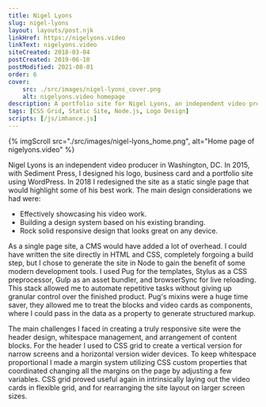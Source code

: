 ```yaml
---
title: Nigel Lyons
slug: nigel-lyons
layout: layouts/post.njk
linkHref: https://nigelyons.video
linkText: nigelyons.video
siteCreated: 2018-03-04
postCreated: 2019-06-10
postModified: 2021-08-01
order: 6
cover:
    src: ./src/images/nigel-lyons_cover.png
    alt: nigelyons.video homepage
description: A portfolio site for Nigel Lyons, an independent video producer in Washington, DC.
tags: [CSS Grid, Static Site, Node.js, Logo Design]
scripts: [/js/imhance.js]
---
```

{% imgScroll src="./src/images/nigel-lyons_home.png", alt="Home page of nigelyons.video" %}

Nigel Lyons is an independent video producer in Washington, DC. In 2015, with Sediment Press, I designed his logo, business card and a portfolio site using WordPress. In 2018 I redesigned the site as a static single page that would highlight some of his best work. The main design considerations we had were: 

 - Effectively showcasing his video work.
 - Building a design system based on his existing branding.
 - Rock solid responsive design that looks great on any device.

As a single page site, a CMS would have added a lot of overhead. I could have written the site directly in HTML and CSS, completely forgoing a build step, but I chose to generate the site in Node to gain the benefit of some modern development tools. I used Pug for the templates, Stylus as a CSS preprocessor, Gulp as an asset bundler, and browserSync for live reloading. This stack allowed me to automate repetitive tasks without giving up granular control over the finished product. Pug's mixins were a huge time saver, they allowed me to treat the blocks and video cards as components, where I could pass in the data as a property to generate structured markup.

The main challenges I faced in creating a truly responsive site were the header design, whitespace management, and arrangement of content blocks. For the header I used to CSS grid to create a vertical version for narrow screens and a horizontal version wider devices. To keep whitespace proportional I made a margin system utilizing CSS custom properties that coordinated changing all the margins on the page by adjusting a few variables. CSS grid proved useful again in intrinsically laying out the video cards in flexible grid, and for rearranging the site layout on larger screen sizes.
